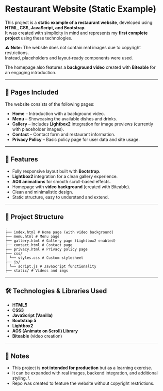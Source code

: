 # Restaurant Website (Static Example)

This project is a **static example of a restaurant website**, developed using **HTML, CSS, JavaScript, and Bootstrap**.  
It was created with simplicity in mind and represents my **first complete project** using these technologies.

⚠️ **Note:** The website does not contain real images due to copyright restrictions.  
Instead, placeholders and layout-ready components were used.  

The homepage also features a **background video** created with **Biteable** for an engaging introduction.

---

## 📄 Pages Included
The website consists of the following pages:

- **Home** – Introduction with a background video.  
- **Menu** – Showcasing the available dishes and drinks.  
- **Gallery** – Includes **Lightbox2** integration for image previews (currently with placeholder images).  
- **Contact** – Contact form and restaurant information.  
- **Privacy Policy** – Basic policy page for user data and site usage.  

---

## 🚀 Features
- Fully responsive layout built with **Bootstrap**.  
- **Lightbox2** integration for a clean gallery experience.  
- **AOS animations** for smooth scroll-based effects.  
- Homepage with **video background** (created with Biteable).  
- Clean and minimalistic design.  
- Static structure, easy to understand and extend.  

---

## 📂 Project Structure

```plaintext
.
├── index.html # Home page (with video background)
├── menu.html # Menu page
├── gallery.html # Gallery page (Lightbox2 enabled)
├── contact.html # Contact page
├── privacy.html # Privacy policy page
├── css/
│ └── styles.css # Custom stylesheet
├── js/
│ └── script.js # JavaScript functionality
├── static/ # Videos and imgs
```

---

## 🛠️ Technologies & Libraries Used
- **HTML5**  
- **CSS3**  
- **JavaScript (Vanilla)**  
- **Bootstrap 5**  
- **Lightbox2**  
- **AOS (Animate on Scroll) Library**  
- **Biteable** (video creation)  

---

## 📌 Notes
- This project is **not intended for production** but as a learning exercise.  
- It can be expanded with real images, backend integration, and additional styling.  \
- Repo was created to feature the website without copyright restrictions.

